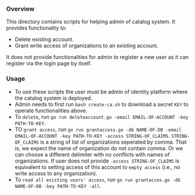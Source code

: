 ### Overview
This directory contains scripts for helping admin of catalog system. It provides functionality to:
+ Delete existing account.
+ Grant write access of organizations to an existing account.

It does not provide functionalities for admin to register a new user as it can register 
via the login page by itself.

### Usage
+ To use these scripts the user must be admin of identity platform where the catalog system is deployed.
+ Admin needs to first run `bash create-ca.sh` to download a secret `KEY` to operate functionalities above.
+ To `delete`, run `go run deleteaccount.go -email EMAIL-OF-ACCOUNT -key PATH-TO-KEY`.
+ TO `grant access`, run `go run grantaccess.go -db NAME-OF-DB -email EMAIL-OF-ACCOUNT -key PATH-TO-KEY -access STRING-OF_CLAIMS`. `STRING-OF_CLAIMS` is a string of list of organizations seperated by comma. That is, we expect the name of organization do not contain comma. Or we can choose a different delimiter with no conflicts with names of organizations. If user does not provide `-access STRING-OF_CLAIMS` is equivalent to setting access of this account to `empty access` (i.e., no write access to any organization).
+ To `read all existing users' access`, run `go run grantacces.go -db NAME-OF-DB -key PATH-TO-KEY -all`.
